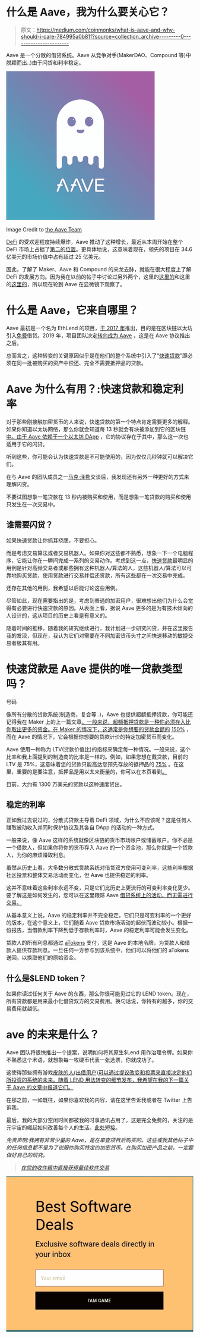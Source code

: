# 什么是 Aave，我为什么要关心它？

> 原文：<https://medium.com/coinmonks/what-is-aave-and-why-should-i-care-784995a0b81f?source=collection_archive---------0----------------------->

Aave 是一个分散的借贷系统。Aave 从竞争对手(MakerDAO、Compound 等)中脱颖而出..)由于闪贷和利率稳定。

![](img/ac7e0c4247ba9c0a56394388a45a5f1b.png)

Image Credit to [the Aave Team](https://aave.com/)

[DeFi](https://blog.coincodecap.com/the-ultimate-guide-to-defi-decentralized-finance) 的受欢迎程度持续爆炸，Aave 推动了这种增长，最近从本周开始在整个 DeFi 市场上占据了[第二的位置](https://defipulse.com/)。更具体地说，这意味着现在，领先的项目在 34.6 亿美元的市场价值中占有超过 25 亿美元。

因此，了解了 Maker、Aave 和 Compound 的来龙去脉，就能在很大程度上了解 DeFi 的发展方向。因为我在以前的帖子中讨论过另外两个，这里的[这里的](/@leviness.ian/what-is-compound-and-how-does-borrowing-on-it-work-95098fbbabf9)和这里的[这里的](/coinmonks/why-defi-lending-improves-global-lending-d1046158af20)，所以现在轮到 Aave 在显微镜下观察了。

# 什么是 Aave，它来自哪里？

Aave 最初是一个名为 EthLend 的项目，[于 2017 年](https://www.coinlore.com/coin/ethlend)推出，目的是在区块链以太坊引入[免费](https://kryptomoney.com/ethlend-cryptocurrency/#:~:text=ETHLend%20is%20an%20Ethereum%20Blockchain,the%20process%2Dheavy%20lending%20drill.)借贷。2019 年，项目团队决定[转向成为 Aave](https://www.p2pfinancenews.co.uk/2020/01/22/ethlend-winds-down-loanbook-in-favour-of-aave-flash-loans/) ，这是在 Aave 协议推出之后。

总而言之，这种转变的关键原因似乎是在他们的整个系统中引入了“[快速贷款](https://blog.coincodecap.com/what-are-flash-loans-on-ethereum)”即必须在同一批被购买的资产中偿还、完全不需要抵押品的贷款。

# Aave 为什么有用？:快速贷款和稳定利率

对于那些刚接触加密货币的人来说，快速贷款的第一个特点肯定需要更多的解释。如果你知道以太坊网络，那么你就会知道每 13 秒就会有块被添加到它的区块链[中。由于 Aave 依赖于](https://etherscan.io/chart/blocktime)[一个以太坊 DApp](https://app.aave.com/) ，它的协议存在于其中，那么这一次也适用于它的闪贷。

听到这些，你可能会认为快速贷款是不可能使用的，因为仅仅几秒钟就可以解决它们。

在与 Aave 的团队成员之一[马克·泽勒](/@pierarte)交谈后，我发现还有另外一种更好的方式来理解闪贷。

不要试图想象一笔贷款在 13 秒内被购买和使用，而是想象一笔贷款的购买和使用只发生在一次交易中。

## 谁需要闪贷？

如果快速贷款让你抓耳挠腮，不要担心。

而是考虑交易算法或者交易机器人。如果你对这些都不熟悉，想象一下一个电脑程序，它能让你在一瞬间完成一系列的交易动作。考虑到这一点，[快速贷款](https://blog.coincodecap.com/what-are-flash-loans-on-ethereum)最明显的用例是针对高频交易者或那些拥有这种机器人/算法的人，这些机器人/算法可以可靠地购买贷款，使用贷款进行交易并偿还贷款，所有这些都在一次交易中完成。

还存在其他的用例，我希望以后能讨论这些用例。

尽管如此，现在需要指出的是，考虑到普通的加密用户，很难想出他们为什么会觉得有必要进行快速贷款的原因。从表面上看，据说 Aave 更多的是为有技术倾向的人设计的，这从项目的历史上看是有意义的。

随着时间的推移，随着我的研究继续进行，我计划进一步研究闪贷，并在这里报告我的发现，但现在，我认为它们对需要在不同加密货币头寸之间快速移动的敏捷交易者极其有用。

# 快速贷款是 Aave 提供的唯一贷款类型吗？

号码

像所有分散的贷款系统(制造商，复合等..)，Aave 也提供超额抵押贷款，你可能还记得我在 Maker 上的上一篇文章[。一般来说，超额抵押贷款是一种你必须存入比你取出更多的资金。在 Maker 的情况下，这通常是你想要的贷款金额的](/coinmonks/why-defi-lending-improves-global-lending-d1046158af20) [150%](https://defipulse.com/maker) ，而在 Aave 的情况下，它会根据你想要的贷款计价的特定加密货币而变化。

Aave 使用一种称为 LTV(贷款价值比)的指标来确定每一种情况。一般来说，这个比率和我上面提到的制造商的比率是一样的。例如，如果您想在戴贷款，目前的 LTV 是 75%，这意味着您的贷款只能高达您预先存放的抵押品的 [75%](https://app.aave.com/reserve-overview/DAI-0x6b175474e89094c44da98b954eedeac495271d0f0x24a42fd28c976a61df5d00d0599c34c4f90748c8) 。在这里，重要的是要注意，抵押品是用以太来衡量的，你可以在本页看到[。](https://app.aave.com/reserve-overview/DAI-0x6b175474e89094c44da98b954eedeac495271d0f0x24a42fd28c976a61df5d00d0599c34c4f90748c8)

目前，大约有 1300 万美元的贷款以这种速度贷出。

## 稳定的利率

正如我过去说过的，分散式贷款主导着 DeFi 领域，为什么不应该呢？这是任何人赚取被动收入并同时保护协议及其各自 DApp 的活动的一种方式。

一般来说，像 Aave 这样的系统就像区块链的货币市场账户或储蓄账户。你不必是一个借款人，但如果你将你的货币存入 Aave 的一个资金池，那么你就是一个贷款人，为你的麻烦赚取利息。

虽然从历史上看，大多数分散式贷款系统对借贷双方使用可变利率，这些利率根据社区投票和整体交易活动而变化，但 Aave 也提供稳定的利率。

这并不意味着这些利率永远不变，只是它们比历史上更流行的可变利率变化更少。要了解这是如何发生的，您可以在这里跟踪 Aave [借贷系统上的活动，而无需进行交易。](https://app.aave.com/home)

从基本意义上说，Aave 的稳定利率并不完全稳定。它们只是可变利率的一个更好的版本，在这个意义上，它们随着 Aave 贷款市场活动的起伏而波动较小。根据一份报告，当借款利率下降到低于存款利率时，Aave 的稳定利率可能会发生变化。

贷款人的所有利息都通过 [aTokens](https://www.coinbureau.com/review/aave-lend/) 支付，这是 Aave 的本地令牌，为贷款人和借款人提供存款利息。一旦任何一方参与到该系统中，他们可以将他们的 aTokens 送回，以换取他们的原始资金。

## 什么是$LEND token？

如果你读过任何关于 Aave 的东西，那么你很可能见过它的 LEND token。现在，所有贷款都是用来最小化借贷双方的交易费用。换句话说，你持有的越多，你的交易费用就越低。

# ave 的未来是什么？

Aave 团队将很快推出一个提案，说明如何将其原生$Lend 用作治理令牌。如果你不熟悉这个术语，就想象每一枚硬币代表一张选票，你就成功了。

这使得那些拥有游戏[皮肤的人(出借用户)可以通过提议改变和投票来直接决定他们所投资的系统的未来。随着 LEND 用法转变的细节发布，我希望在我的下一篇关于 Aave 的文章中报道它们。](/coinmonks/how-numerais-erasure-improves-freelancing-db3129c67f39)

在那之前，一如既往，如果你喜欢我的内容，请在这里告诉我或者在 Twitter 上告诉我。

最后，我的大部分空闲时间都被我的时事通讯占用了，这是完全免费的，关注的是元宇宙的崛起如何改善每个人的生活。[此处短接](https://www.getrevue.co/profile/blockdemiclab)。

*免责声明:我拥有非常少量的 Aave，是在审查项目后购买的。这些或我其他帖子中的任何信息都不是为了说服你购买特定的加密货币。在购买加密产品之前，一定要做好自己的研究。*

> [*在您的收件箱中直接获得最佳软件交易*](https://coincodecap.com/?utm_source=coinmonks)

[![](img/b83018c5f9772c5c5785f9e608d64905.png)](https://coincodecap.com/?utm_source=coinmonks)